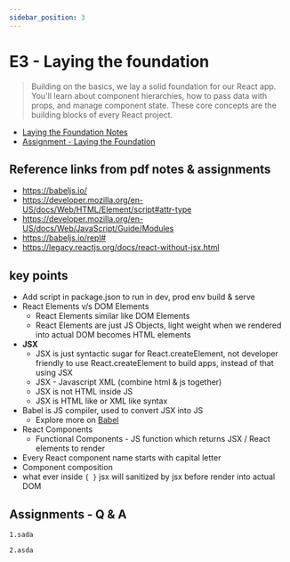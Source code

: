 ```yaml
---
sidebar_position: 3
---
```


# E3 - Laying the foundation

> Building on the basics, we lay a solid foundation for our React app. You'll learn about component hierarchies, how to pass data with props, and manage component state. These core concepts are the building blocks of every React project.

- [Laying the Foundation Notes](https://github.com/pravn27/reactjs-tech-doc/blob/master/docs/reactjs-course-tutorials/namaste-reactjs-course/readerDoc/E3-Laying-the-Foundation/E3-Foundation.pdf)
- [Assignment - Laying the Foundation ](https://github.com/pravn27/reactjs-tech-doc/blob/master/docs/reactjs-course-tutorials/namaste-reactjs-course/readerDoc/E3-Laying-the-Foundation/Assignment-Foundation.pdf)

## Reference links from pdf notes & assignments

- https://babeljs.io/
- https://developer.mozilla.org/en-US/docs/Web/HTML/Element/script#attr-type
- https://developer.mozilla.org/en-US/docs/Web/JavaScript/Guide/Modules
- https://babeljs.io/repl#
- https://legacy.reactjs.org/docs/react-without-jsx.html

## key points

- Add script in package.json to run in dev, prod env build & serve
- React Elements v/s DOM Elements
  - React Elements similar like DOM Elements
  - React Elements are just JS Objects, light weight when we rendered into actual DOM becomes HTML elements
- **JSX**
  - JSX is just syntactic sugar for React.createElement, not developer friendly to use React.createElement to build apps, instead of that using JSX
  - JSX - Javascript XML (combine html & js together)
  - JSX is not HTML inside JS
  - JSX is HTML like or XML like syntax
- Babel is JS compiler, used to convert JSX into JS
  - Explore more on [Babel](https://babeljs.io/)
- React Components
  - Functional Components - JS function which returns JSX / React elements to render
- Every React component name starts with capital letter
- Component composition
- what ever inside `{ }` jsx will sanitized by jsx before render into actual DOM

## Assignments - Q & A

    1.sada

    2.asda
